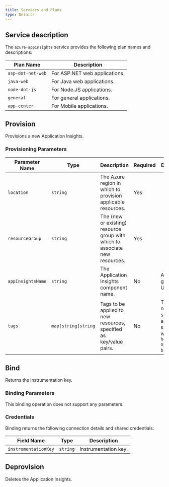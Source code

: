 ```yaml
---
title: Services and Plans
type: Details
---
```


## Service description

The `azure-appinsights` service provides the following plan names and descriptions:

| Plan Name | Description |
|-----------|-------------|
| `asp-dot-net-web` | For ASP.NET web applications. |
| `java-web` | For Java web applications. |
| `node-dot-js` | For Node.JS applications. |
| `general` | For general applications. |
| `app-center` | For Mobile applications. |

## Provision

Provisions a new Application Insights.

### Provisioning Parameters

| Parameter Name | Type | Description | Required | Default Value |
|----------------|------|-------------|----------|---------------|
| `location` | `string` | The Azure region in which to provision applicable resources. | Yes |  |
| `resourceGroup` | `string` | The (new or existing) resource group with which to associate new resources. | Yes |  |
| `appInsightsName` | `string` | The Application Insights component name. | No | A randomly generated UUID. |
| `tags` | `map[string]string` | Tags to be applied to new resources, specified as key/value pairs. | No | Tags (even if none are specified) are automatically supplemented with `heritage: open-service-broker-azure`. |

## Bind

Returns the instrumentation key.

### Binding Parameters

This binding operation does not support any parameters.

### Credentials

Binding returns the following connection details and shared credentials:

| Field Name | Type | Description |
|------------|------|-------------|
| `instrumentationKey` | `string` | Instrumentation key. |

## Deprovision

Deletes the Application Insights.
